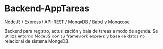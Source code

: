 # Backend-AppTareas
NodeJS / Express / API-REST / MongoDB / Babel y Mongoose

Backend para registro, actualización y baja de tareas a modo de agenda.
Se utiliza entorno NodeJS con su framework express y base de datos no relacional de sistema MongoDB.
